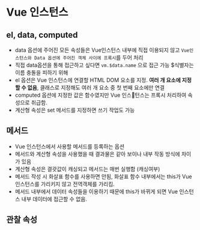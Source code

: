 # Vue 인스턴스
## el, data, computed
- data 옵션에 주어진 모든 속성들은 Vue인스턴스 내부에 직접 이용되지 않고 `Vue인스턴스와 Data 옵션에 주어진 객체 사이에 프록시`를 두어 처리
- 직접 data옵션을 통해 접근하고 싶다면 `vm.$data.name` 으로 접근 가능 $식별자는 이름 충돌을 피하기 위해
- el 옵션은 Vue 인스턴스에 연결할 HTML DOM 요소를 지정. **여러 개 요소에 지정할 수 없음**, 클래스로 지정해도 여러 개 요소 중 첫 번째 요소에만 연결
- computed 옵션에 지정한 값은 함수였지만 Vue 인스턴스는 프록시 처리하여 속성으로 취급함.
- 계산형 속성은 set 메서드를 지정하면 쓰기 작업도 가능

## 메서드
- Vue 인스턴스에서 사용할 메서드를 등록하는 옵션
- 메서드와 계산형 속성을 사용했을 때 결과물은 같아 보이나 내부 작동 방식에 차이가 있음
- 계산형 속성은 결괏값이 캐싱되고 메서드는 매번 실행함 (캐싱여부)
- 메서드 작성 시 화살표 함수를 사용하면 안됨, 화살표 함수 내부에서는 this가 Vue 인스턴스를 가리키지 않고 전역객체를 가리킴.
- 메서드 내부에서 데이터 속성들을 이용하기 때문에 this가 바뀌게 되면 Vue 인스턴스 내부 데이터에 접근할 수 없음.

## 관찰 속성
